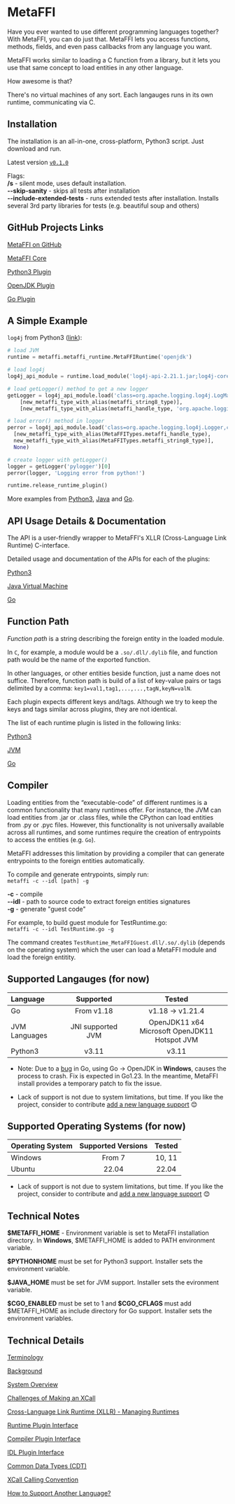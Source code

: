 # MetaFFI

Have you ever wanted to use different programming languages together? With MetaFFI, you can do just that. MetaFFI lets you access functions, methods, fields, and even pass callbacks from any language you want.

MetaFFI works similar to loading a C function from a library, but it lets you use that same concept to load entities in any other language.

How awesome is that?

There's no virtual machines of any sort. Each langauges runs in its own runtime, communicating via C.

## Installation

The installation is an all-in-one, cross-platform, Python3 script. Just download and run.

Latest version [`v0.1.0`](https://github.com/MetaFFI/metaffi-core/releases/download/v0.1.0/metaffi_installer.py)

Flags: <br>
**/s** - silent mode, uses default installation.<br>
**--skip-sanity** - skips all tests after installation<br>
**--include-extended-tests** - runs extended tests after installation. Installs several 3rd party libraries for tests (e.g. beautiful soup and others)

## GitHub Projects Links

[MetaFFI on GitHub](https://github.com/MetaFFI/)

[MetaFFI Core](https://github.com/MetaFFI/metaffi-core/)

[Python3 Plugin](https://github.com/MetaFFI/lang-plugin-python3)

[OpenJDK Plugin](https://github.com/MetaFFI/lang-plugin-openjdk)

[Go Plugin](https://github.com/MetaFFI/lang-plugin-go)

## A Simple Example

`log4j` from Python3 ([link](https://github.com/MetaFFI/lang-plugin-python3/blob/main/api/tests/extended/openjdk/log4j/log4j_test.py)):

```python
# load JVM
runtime = metaffi.metaffi_runtime.MetaFFIRuntime('openjdk')

# load log4j
log4j_api_module = runtime.load_module('log4j-api-2.21.1.jar;log4j-core-2.21.1.jar')

# load getLogger() method to get a new logger
getLogger = log4j_api_module.load('class=org.apache.logging.log4j.LogManager,callable=getLogger', 
    [new_metaffi_type_with_alias(metaffi_string8_type)], 
    [new_metaffi_type_with_alias(metaffi_handle_type, 'org.apache.logging.log4j.Logger')])

# load error() method in logger
perror = log4j_api_module.load('class=org.apache.logging.log4j.Logger,callable=error,instance_required',
  [new_metaffi_type_with_alias(MetaFFITypes.metaffi_handle_type),
  new_metaffi_type_with_alias(MetaFFITypes.metaffi_string8_type)],
  None)

# create logger with getLogger()
logger = getLogger('pylogger')[0]
perror(logger, 'Logging error from python!')

runtime.release_runtime_plugin()

```

More examples from [Python3](https://github.com/MetaFFI/lang-plugin-python3/tree/main/api/tests), [Java](https://github.com/MetaFFI/lang-plugin-openjdk/tree/main/api/tests) and [Go](https://github.com/MetaFFI/lang-plugin-go/tree/main/api/tests).

## API Usage Details & Documentation

The API is a user-friendly wrapper to MetaFFI's XLLR (Cross-Language Link Runtime) C-interface.

Detailed usage and documentation of the APIs for each of the plugins:

[Python3](/usage/python3/)

[Java Virtual Machine](/usage/jvm/)

[Go](/usage/go/)

## Function Path

*Function path* is a string describing the foreign entity in the loaded module.

In `C`, for example, a module would be a `.so/.dll/.dylib` file, and function path would be the name of the exported function.

In other languages, or other entities beside function, just a name does not suffice. Therefore, function path is build of a list of key-value pairs or tags delimited by a comma: `key1=val1,tag1,...,...,tagN,keyN=valN`.

Each plugin expects different keys and/tags. Although we try to keep the keys and tags similar across plugins, they are not identical.

The list of each runtime plugin is listed in the following links:

[Python3](/usage/function_path/python3/)

[JVM](/usage/function_path/jvm/)

[Go](/usage/function_path/go/)

## Compiler

Loading entities from the “executable-code” of different runtimes is a common functionality that many runtimes offer. For instance, the JVM can load entities from .jar or .class files, while the CPython can load entities from .py or .pyc files. However, this functionality is not universally available across all runtimes, and some runtimes require the creation of entrypoints to access the entities (e.g. `Go`).

MetaFFI addresses this limitation by providing a compiler that can generate entrypoints to the foreign entities automatically.

To compile and generate entrypoints, simply run:<br>
`metaffi -c --idl [path] -g`

**-c** - compile<br>
**--idl** - path to source code to extract foreign entities signatures<br>
**-g** - generate "guest code"

For example, to build guest module for TestRuntime.go:<br>
`metaffi -c --idl TestRuntime.go -g`

The command creates `TestRuntime_MetaFFIGuest.dll/.so/.dylib` (depends on the operating system) which the user can load a MetaFFI module and load the foreign entitity.

## Supported Langauges (for now)

|Language | Supported | Tested|
|:--------|:---------:|:-----:|
| Go | From v1.18 | v1.18 &rarr; v1.21.4 |
| JVM Languages | JNI supported JVM | OpenJDK11 x64<br>Microsoft OpenJDK11 Hotspot JVM
| Python3 | v3.11  | v3.11 |

* Note: Due to a [bug](https://github.com/golang/go/issues/58542) in Go, using Go &rarr; OpenJDK in **Windows**, causes the process to crash. Fix is expected in Go1.23. In the meantime, MetaFFI install provides a temporary patch to fix the issue.

* Lack of support is not due to system limitations, but time. If you like the project, consider to contribute [add a new language support](add-language-plugin) 😊

## Supported Operating Systems (for now)

| Operating System | Supported Versions | Tested |
|:---|:---:|:----:|
| Windows | From 7 | 10, 11 |
| Ubuntu | 22.04 | 22.04 |

* Lack of support is not due to system limitations, but time. If you like the project, consider to contribute and [add a new language support](add-language-plugin) 😊

## Technical Notes

**$METAFFI_HOME** - Environment variable is set to MetaFFI installation directory. In **Windows**, $METAFFI_HOME is added to PATH environment variable.

**$PYTHONHOME** must be set for Python3 support. Installer sets the environment variable.

**$JAVA_HOME** must be set for JVM support. Installer sets the evironment variable.

**$CGO_ENABLED** must be set to 1 and **\$CGO_CFLAGS** must add $METAFFI_HOME as include directory for Go support. Installer sets the environment variables.

## Technical Details

[Terminology](/technical/terminology/)

[Background](/technical/background/)

[System Overview](/technical/system-overview/)

[Challenges of Making an XCall](/technical/making-a-call/)

[Cross-Language Link Runtime (XLLR) - Managing Runtimes](/technical/xllr/)

[Runtime Plugin Interface](/technical/runtime-plugin-interface/)

[Compiler Plugin Interface](/technical/compiler-plugin-interface/)

[IDL Plugin Interface](/technical/idl-plugin-interface/)

[Common Data Types (CDT)](/technical/cdt/)

[XCall Calling Convention](/technical/xcall/)

<a name="add-language-plugin"></a>[How to Support Another Language?](/technical/add-langauge-plugin/)
